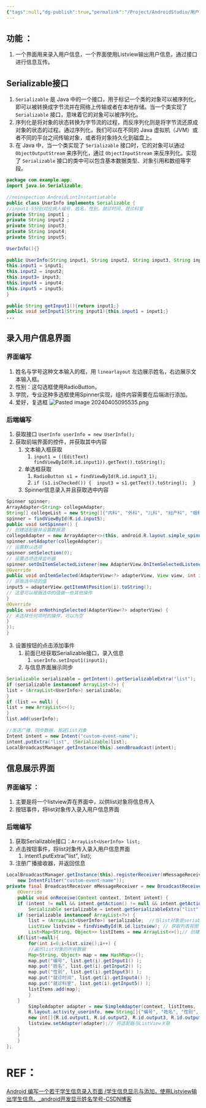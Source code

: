 ```yaml
---
{"tags":null,"dg-publish":true,"permalink":"/Project/AndroidStudio/用户信息录入界面/","dgPassFrontmatter":true}
---
```


## 功能 ：
1. 一个界面用来录入用户信息，一个界面使用Listview输出用户信息，通过接口进行信息互传。

## Serializable接口
1.  `Serializable` 是 Java 中的一个接口，用于标记一个类的对象可以被序列化，即可以被转换成字节流并在网络上传输或者在本地存储。当一个类实现了 `Serializable` 接口，意味着它的对象可以被序列化。
2. 序列化是将对象的状态转换为字节流的过程，而反序列化则是将字节流还原成对象的状态的过程。通过序列化，我们可以在不同的 Java 虚拟机（JVM）或者不同的平台之间传输对象，或者将对象持久化到磁盘上。
3. 在 Java 中，当一个类实现了 `Serializable` 接口时，它的对象可以通过 `ObjectOutputStream` 来序列化，通过 `ObjectInputStream` 来反序列化。实现了 `Serializable` 接口的类中可以包含基本数据类型、对象引用和数组等字段。
```java
package com.example.app;  
import java.io.Serializable;  
  
//noinspection AndroidLintInstantiatable  
public class UserInfo implements Serializable {  
//input1-5分别对应病人编号，姓名，性别，就诊时间，就诊科室  
private String input1 ;  
private String input2 ;  
private String input3;  
private String input4;  
private String input5;  
  
UserInfo(){}  
  
public UserInfo(String input1, String input2, String input3, String input4, String input5) {  
this.input1 = input1;  
this.input2 = input2;  
this.input3= input3;  
this.input4 = input4;  
this.input5 = input5;  
}  
  
public String getInput1(){return input1;}  
public void setInput1(String input1){this.input1 = input1;}
...
```

## 录入用户信息界面
### 界面编写
1. 姓名与学号这种文本输入的框，用 `linearlayout` 左边展示姓名，右边展示文本输入框。
2. 性别：这勾选框使用RadioButton，
3. 学院，专业这种多选框使用Spinner实现，组件内容需要在后端进行添加。
4. 爱好，复选框 
![Pasted image 20240405095535.png](/img/user/Project/AndroidStudio/%E5%9B%BE%E7%89%87/Pasted%20image%2020240405095535.png)

### 后端编写
1. 获取接口 `UserInfo userInfo = new UserInfo();`
2. 获取前端界面的控件，并获取其中内容
	1. 文本输入框获取
		1. `input1 = ((EditText) findViewById(R.id.input1)).getText().toString();`
	2. 单选框获取
		1. `RadioButton s1 = findViewById(R.id.input3_1);`
		2. `if (s1.isChecked()) {  input3 = s1.getText().toString();  }`
	3. Spinner信息录入并且获取选中内容
```java
Spinner spinner;  
ArrayAdapter<String> collegeAdapter;  
String[] collegeList = new String[]{"内科", "外科", "儿科", "妇产科", "眼科", "耳鼻喉科", "口腔科"};
spinner = findViewById(R.id.input5);
public void setSpinner() {  
// 创建适配器并设置数据源  
collegeAdapter = new ArrayAdapter<>(this, android.R.layout.simple_spinner_item, collegeList);  
spinner.setAdapter(collegeAdapter);  
// 设置默认选项  
spinner.setSelection(0);  
// 设置选项选择监听器  
spinner.setOnItemSelectedListener(new AdapterView.OnItemSelectedListener() {  
@Override  
public void onItemSelected(AdapterView<?> adapterView, View view, int i, long l) {  
// 获取选中项的值  
input5 = adapterView.getItemAtPosition(i).toString();  
// 这里可以根据选中的值做一些其他操作  
}  
@Override  
public void onNothingSelected(AdapterView<?> adapterView) {  
// 未选择任何项时的操作，可以为空  
}  
});  
}
```
3. 设置按钮的点击添加事件
	1. 前面已经获取Serializable接口，录入信息
		1. `userInfo.setInput1(input1);`
	2. 与信息界面展示同步
```java
Serializable serializable = getIntent().getSerializableExtra("list");  //获取信息展示界面发送的list对象
if (serializable instanceof ArrayList<?>) {  
list = (ArrayList<UserInfo>) serializable;  
}  
if (list == null) {  
list = new ArrayList<>();  
}  
list.add(userInfo);  
  
//发送广播，同步数据，发送list对象
Intent intent = new Intent("custom-event-name");  
intent.putExtra("list", (Serializable)list);  
LocalBroadcastManager.getInstance(this).sendBroadcast(intent);
```


## 信息展示界面
### 界面编写 ：
1. 主要是将一个listview弄在界面中，以供list对象将信息传入
2. 按钮事件，将list对象传入录入用户信息界面
### 后端编写
1. 获取Serializable接口：`ArrayList<UserInfo> list;`
2. 点击按钮事件，将list对象传入录入用户信息界面
	1. intent1.putExtra("list", list);
3. 注册广播接收器，并返回信息
```java
LocalBroadcastManager.getInstance(this).registerReceiver(mMessageReceiver,  
	new IntentFilter("custom-event-name"));
private final BroadcastReceiver mMessageReceiver = new BroadcastReceiver() {  
	@Override  
	public void onReceive(Context context, Intent intent) {  
	if (intent != null && intent.getAction() != null && intent.getAction().equals("custom-event-name")) {  
		Serializable serializable = intent.getSerializableExtra("list");  //获取返回的list对象
	if (serializable instanceof ArrayList<?>) {  
		list = (ArrayList<UserInfo>) serializable;  //当list对象是seriablizable接口时，执行下面的事情。
		ListView listview = findViewById(R.id.listview); // 获取列表视图  
		List<Map<String, Object>> listItems = new ArrayList<>();// 创建一个list集合  
	if(list!=null){  
		for(int i=0;i<list.size();i++) {  
		//遍历list对象的所有数据
		Map<String, Object> map = new HashMap<>();  
		map.put("编号", list.get(i).getInput1() );  
		map.put("姓名", list.get(i).getInput2() );  
		map.put("性别", list.get(i).getInput3() );  
		map.put("就诊时间", list.get(i).getInput4() );  
		map.put("就诊科室", list.get(i).getInput5() );  	  
		listItems.add(map);  
		}  
	}  
		SimpleAdapter adapter = new SimpleAdapter(context, listItems,  
		R.layout.activity_userinfo, new String[]{"编号", "姓名", "性别", "就诊时间", "就诊科室"},  
		new int[]{R.id.output1, R.id.output2, R.id.output3, R.id.output4, R.id.output5});  
		listview.setAdapter(adapter);// 将适配器与ListView关联  
	}  
	}  
	}  
};
```

# REF：
[Android 编写一个若干学生信息录入页面 /学生信息显示与添加，使用Listview输出学生信息。_android开发显示姓名学号-CSDN博客](https://blog.csdn.net/m0_46038404/article/details/123450606)